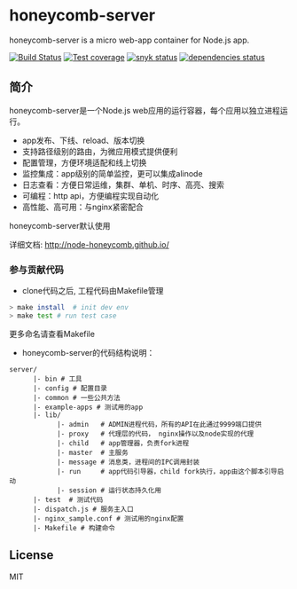 # honeycomb-server

honeycomb-server is a micro web-app container for Node.js app.

[![Build Status](https://travis-ci.org/node-honeycomb/honeycomb-server.svg?branch=master)](https://travis-ci.org/node-honeycomb/honeycomb-server)
[![Test coverage](https://img.shields.io/codecov/c/github/node-honeycomb/honeycomb-server.svg?style=flat-square)](https://codecov.io/gh/node-honeycomb/honeycomb-server)
[![snyk status](https://snyk.io/test/github/node-honeycomb/honeycomb-server/badge.svg?style=flat-square)](https://snyk.io/test/github/node-honeycomb/honeycomb-server)
[![dependencies status](https://david-dm.org/node-honeycomb/honeycomb-server/status.svg)](https://david-dm.org/node-honeycomb/honeycomb-server)


## 简介

honeycomb-server是一个Node.js web应用的运行容器，每个应用以独立进程运行。

* app发布、下线、reload、版本切换
* 支持路径级别的路由，为微应用模式提供便利
* 配置管理，方便环境适配和线上切换
* 监控集成：app级别的简单监控，更可以集成alinode
* 日志查看：方便日常运维，集群、单机、时序、高亮、搜索
* 可编程：http api，方便编程实现自动化
* 高性能、高可用：与nginx紧密配合

honeycomb-server默认使用

详细文档: http://node-honeycomb.github.io/

### 参与贡献代码

* clone代码之后, 工程代码由Makefile管理

```sh
> make install  # init dev env
> make test # run test case
```

更多命名请查看Makefile

* honeycomb-server的代码结构说明：

```
server/
      |- bin # 工具
      |- config # 配置目录
      |- common # 一些公共方法
      |- example-apps # 测试用的app
      |- lib/
            |- admin   # ADMIN进程代码，所有的API在此通过9999端口提供
            |- proxy   # 代理层的代码， nginx操作以及node实现的代理
            |- child   # app管理器，负责fork进程
            |- master  # 主服务
            |- message # 消息类，进程间的IPC调用封装
            |- run     # app代码引导器，child fork执行，app由这个脚本引导启动
            |- session # 运行状态持久化用
      |- test  # 测试代码
      |- dispatch.js # 服务主入口
      |- nginx_sample.conf # 测试用的nginx配置 
      |- Makefile # 构建命令
```



## License

MIT